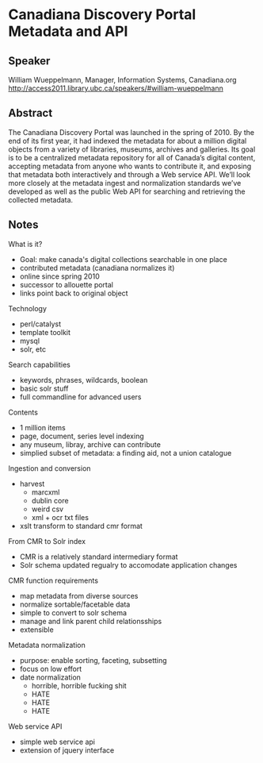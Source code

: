 Canadiana Discovery Portal Metadata and API
===========================================

Speaker
-------
William Wueppelmann, Manager, Information Systems, Canadiana.org
http://access2011.library.ubc.ca/speakers/#william-wueppelmann

Abstract
-------
The Canadiana Discovery Portal was launched in the spring of 2010. By the end of its first year, it had indexed the metadata for about a million digital objects from a variety of libraries, museums, archives and galleries. Its goal is to be a centralized metadata repository for all of Canada’s digital content, accepting metadata from anyone who wants to contribute it, and exposing that metadata both interactively and through a Web service API. We’ll look more closely at the metadata ingest and normalization standards we’ve developed as well as the public Web API for searching and retrieving the collected metadata.

Notes
-----
What is it?

  - Goal: make canada's digital collections searchable in one place
  - contributed metadata (canadiana normalizes it)
  - online since spring 2010
  - successor to allouette portal
  - links point back to original object

Technology

  - perl/catalyst
  - template toolkit
  - mysql
  - solr, etc

Search capabilities

  - keywords, phrases, wildcards, boolean
  - basic solr stuff
  - full commandline for advanced users

Contents

  - 1 million items
  - page, document, series level indexing
  - any museum, libray, archive can contribute
  - simplied subset of metadata: a finding aid, not a union catalogue

Ingestion and conversion

  - harvest
    - marcxml
    - dublin core
    - weird csv
    - xml + ocr txt files
  - xslt transform to standard cmr format

From CMR to Solr index
  
  - CMR is a relatively standard intermediary format
  - Solr schema updated regualry to accomodate application changes

CMR function requirements

  - map metadata from diverse sources
  - normalize sortable/facetable data
  - simple to convert to solr schema
  - manage and link parent child relationsships
  - extensible

Metadata normalization

  - purpose: enable sorting, faceting, subsetting
  - focus on low effort
  - date normalization
    - horrible, horrible fucking shit
    - HATE
    - HATE
    - HATE

Web service API

  - simple web service api
  - extension of jquery interface

